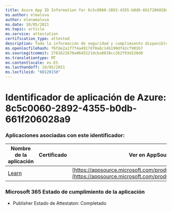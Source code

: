 ```yaml
---
title: Azure App ID Information for 8c5c0060-2892-4355-b0db-661f206028a9
ms.author: elmalova
author: elenamalova
ms.date: 10/05/2021
ms.topic: article
ms.service: attestation
certification_type: attested
description: Toda la información de seguridad y cumplimiento disponible para 8c5c0060-2892-4355-b0db-661f206028a9.
ms.openlocfilehash: f6fde2a1f7f4a4917d70a8c14b190df42cf901b7
ms.sourcegitcommit: 2781622670a06d5221dcba8838cc262f93d228d0
ms.translationtype: MT
ms.contentlocale: es-ES
ms.lasthandoff: 10/05/2021
ms.locfileid: "60120150"
---
```

# <a name="azure-app-id-8c5c0060-2892-4355-b0db-661f206028a9"></a>Identificador de aplicación de Azure: 8c5c0060-2892-4355-b0db-661f206028a9


### <a name="apps-associated-with-this-id"></a>Aplicaciones asociadas con este identificador:
| **Nombre de la aplicación** | **Certificado** | **Ver en AppSource** |
|--------------|---------------|-----------------------|
| [Learn](https://docs.microsoft.com/microsoft-365-app-certification/forward/WA200001308) |  | [https://appsource.microsoft.com/product/office/WA200001308](https://appsource.microsoft.com/product/office/WA200001308) |

### <a name="microsoft-365-app-compliance-status"></a>Microsoft 365 Estado de cumplimiento de la aplicación
- Publisher Estado de Attestaton: Completado
